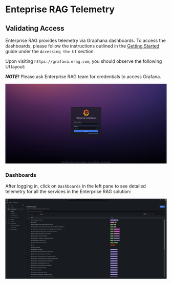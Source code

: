 # Enteprise RAG Telemetry

## Validating Access
Enterprise RAG provides telemetry via Graphana dashboards. To access the dashboards, please follow the instructions outlined in the [Getting Started](./getting_started.md) guide under the `Accessing the UI` section.

Upon visiting `https://grafana.erag.com`, you should observe the following UI layout:

**_NOTE!_**
Please ask Enterprise RAG team for credentials to access Grafana.

![login screenshot](../images/telemetry/login.png)

### Dashboards

After logging in, click on `Dashboards` in the left pane to see detailed telemetry for all the services in the Enterprise RAG solution:

![dashboard](../images/telemetry/dashboards.png)